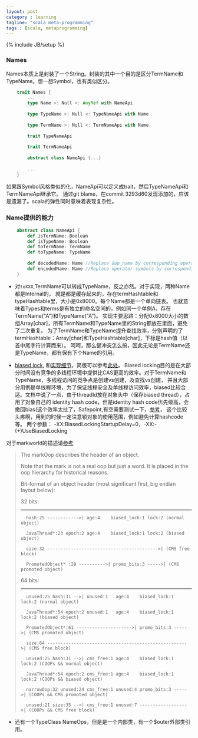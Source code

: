 ```yaml
---
layout: post
category : learning
tagline: "scala meta-programming"
tags : [scala, metaprogramming]
---
```

{% include JB/setup %}

### Names 

Names本质上是封装了一个String。封装的其中一个目的是区分TermName和TypeName。想一想Symbol，也有类似区分。

```scala
    trait Names {
        ...
        type Name >: Null <: AnyRef with NameApi
        
        type TypeName >: Null <: TypeNameApi with Name
        
        type TermName >: Null <: TermNameApi with Name
        
        trait TypeNameApi
        
        trait TermNameApi
        
        abstract class NameApi {...}
        
        ...
    }
```

如果跟Symbol风格类似的化，NameApi可以定义成trait，然后TypeNameApi和TermNameApi继承它。
通过git blame，在commit 3293d60发现添加的，应该是遗漏了。scala的弹性同时意味着表现复杂性。

### Name提供的能力

```scala
    abstract class NameApi {
        def isTermName: Boolean
        def isTypeName: Boolean
        def toTermName: TermName
        def toTypeName: TypeName
        
        def decodedName: Name //Replace $op_name by corresponding operator symbol.
        def encodedName: Name //Replace operator symbols by corresponding $op_name symbol.
    }
```

* 对`toXXX`,TermName可以转成TypeName，反之亦然。对于实现，两种Name都是Internal的，
就是都是缓存起来的，存在termHashtable和typeHashtable里，大小是0x8000。每个Name都是一个单向链表。
也就意味着Types和terms是有独立的命名空间的，例如同一个单例A，存在TermName("A")和TypeName("A")。
实现主要思路：分配0x8000大小的数组Array[char]，所有TermName和TypeName里的String都放在里面，避免了二次重复。
为了TermName和TypeName提升查找效率，分别声明的了termHashtable：Array[char]和TypeHashtable[char]，下标是hash值（以首中尾字符计算而来）。
呵呵，那么健冲突怎么搞，因此无论是TermName还是TypeName，都有保有下个Name的引用。

* [biased lock](https://blogs.oracle.com/dave/entry/biased_locking_in_hotspot), 和[实现细节](http://www.oracle.com/technetwork/java/biasedlocking-oopsla2006-wp-149958.pdf)，简版可以参考[此处](http://arturmkrtchyan.com/jvm-biased-locking)。
Biased locking目的是在大部分时间没有竞争的多线程环境中提供比CAS更高的效率。对于TermName和TypeName，多线程访问的竞争点是创建vs创建，及查找vs创建，
并且大部分用例是单线程环境，为了保证线程安全及单线程访问效率，biased比较合适。文档中说了一点，由于threadId放在对象头中（保存biased thread），占用了对象自己的
identity hash code，但是identity hash code优先级高，会撤回bias(这个效率太扯了，Safepoint,有空需要测试一下，[参考](http://jpbempel.blogspot.jp/2013/03/safety-first-safepoints.html)，
这个比较头疼啊，用到的时候一定注意锁对象的使用范围，例如避免计算hashcode等。
两个参数： -XX:BiasedLockingStartupDelay=0，-XX:-(+)UseBiasedLocking

对于markworld的描述请[参考](http://hg.openjdk.java.net/jdk8/jdk8/hotspot/file/87ee5ee27509/src/share/vm/oops/markOop.hpp)

>  The markOop describes the header of an object.
> 
>  Note that the mark is not a real oop but just a word.
>  It is placed in the oop hierarchy for historical reasons.
> 
>  Bit-format of an object header (most significant first, big endian layout below):
> 
>   32 bits:
>
>   --------
>       hash:25 ------------>| age:4    biased_lock:1 lock:2 (normal object)
>            
>       JavaThread*:23 epoch:2 age:4    biased_lock:1 lock:2 (biased object)
>                            
>       size:32 ------------------------------------------>| (CMS free block)
>                                            
>       PromotedObject* :29 ---------->| promo_bits:3 ----->| (CMS promoted object)
>                                   
>
>   64 bits:
>
>   --------
>
>       unused:25 hash:31 -->| unused:1   age:4    biased_lock:1 lock:2 (normal object)
>   
>       JavaThread*:54 epoch:2 unused:1   age:4    biased_lock:1 lock:2 (biased object)
>   
>       PromotedObject*:61 --------------------->| promo_bits:3 ----->| (CMS promoted object)
>   
>       size:64 ----------------------------------------------------->| (CMS free block)
>   
>       unused:25 hash:31 -->| cms_free:1 age:4    biased_lock:1 lock:2 (COOPs && normal object)
>   
>       JavaThread*:54 epoch:2 cms_free:1 age:4    biased_lock:1 lock:2 (COOPs && biased object)
>   
>       narrowOop:32 unused:24 cms_free:1 unused:4 promo_bits:3 ----->| (COOPs && CMS promoted object)
>   
>       unused:21 size:35 -->| cms_free:1 unused:7 ------------------>| (COOPs && CMS free block)
>

* 还有一个TypeClass NameOps，但是是一个内部类，有一个$outer外部类引用。